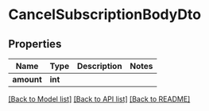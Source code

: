 # CancelSubscriptionBodyDto

## Properties
Name | Type | Description | Notes
------------ | ------------- | ------------- | -------------
**amount** | **int** |  | 

[[Back to Model list]](../../README.md#documentation-for-models) [[Back to API list]](../../README.md#documentation-for-api-endpoints) [[Back to README]](../../README.md)

